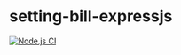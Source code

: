# setting-bill-expressjs
[![Node.js CI](https://github.com/KhazimlaM/setting-bill-expressjs/actions/workflows/node.js.yml/badge.svg)](https://github.com/KhazimlaM/setting-bill-expressjs/actions/workflows/node.js.yml)
